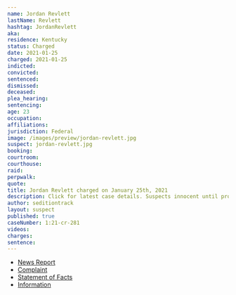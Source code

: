 ```yaml
---
name: Jordan Revlett
lastName: Revlett
hashtag: JordanRevlett
aka:
residence: Kentucky
status: Charged
date: 2021-01-25
charged: 2021-01-25
indicted:
convicted: 
sentenced: 
dismissed: 
deceased:
plea_hearing:
sentencing:
age: 23
occupation:
affiliations:
jurisdiction: Federal
image: /images/preview/jordan-revlett.jpg
suspect: jordan-revlett.jpg
booking:
courtroom:
courthouse:
raid:
perpwalk:
quote:
title: Jordan Revlett charged on January 25th, 2021
description: Click for latest case details. Suspects innocent until proven guilty.
author: seditiontrack
layout: suspect
published: true
caseNumber: 1:21-cr-281
videos:
charges:
sentence:
---
```

- [News Report](https://www.wkyt.com/2021/01/26/feds-charge-5th-kentucky-resident-in-capitol-violence/)
- [Complaint](https://www.justice.gov/opa/page/file/1361051/download)
- [Statement of Facts](https://www.justice.gov/opa/page/file/1361051/download)
- [Information](https://www.justice.gov/usao-dc/case-multi-defendant/file/1384871/download)
